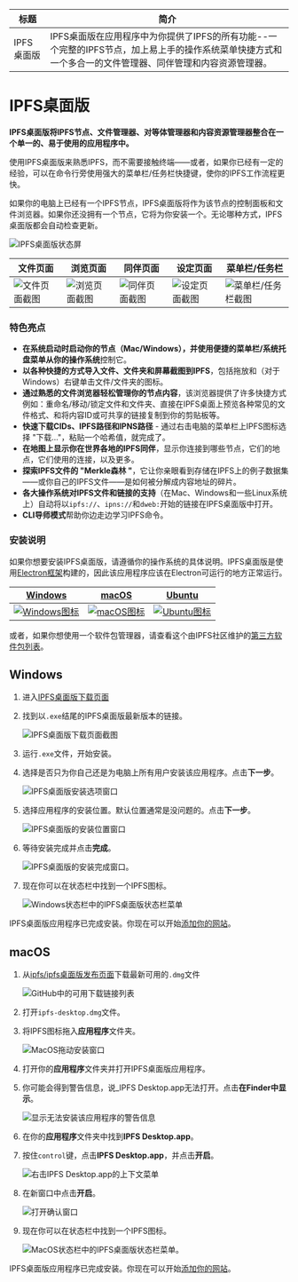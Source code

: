 标题|简介
|---|---|
IPFS桌面版|IPFS桌面版在应用程序中为你提供了IPFS的所有功能--一个完整的IPFS节点，加上易上手的操作系统菜单快捷方式和一个多合一的文件管理器、同伴管理和内容资源管理器。| 

# IPFS桌面版

**IPFS桌面版将IPFS节点、文件管理器、对等体管理器和内容资源管理器整合在一个单一的、易于使用的应用程序中。**

使用IPFS桌面版来熟悉IPFS，而不需要接触终端——或者，如果你已经有一定的经验，可以在命令行旁使用强大的菜单栏/任务栏快捷键，使你的IPFS工作流程更快。

如果你的电脑上已经有一个IPFS节点，IPFS桌面版将作为该节点的控制面板和文件浏览器。如果你还没拥有一个节点，它将为你安装一个。无论哪种方式，IPFS桌面版都会自动检查更新。

![IPFS桌面版状态屏](./图像/IPFS桌面版/desktop-status.png)

文件页面|浏览页面|同伴页面|设定页面|菜单栏/任务栏
|---|---|---|---|---|
|![文件页面截图](./图像/IPFS桌面版/desktop-files.png) | ![浏览页面截图](./图像/IPFS桌面版/desktop-explore.png) | ![同伴页面截图](./图像/IPFS桌面版/desktop-peers.png) | ![设定页面截图](./图像/IPFS桌面版/desktop-settings.png) | ![菜单栏/任务栏截图](./图像/IPFS桌面版/desktop-menubar-taskbar.png) |

### 特色亮点

- **在系统启动时启动你的节点（Mac/Windows），并使用便捷的菜单栏/系统托盘菜单从你的操作系统**控制它。
- **以各种快捷的方式导入文件、文件夹和屏幕截图到IPFS**，包括拖放和（对于Windows）右键单击文件/文件夹的图标。
- **通过熟悉的文件浏览器轻松管理你的节点内容**，该浏览器提供了许多快捷方式例如：重命名/移动/锁定文件和文件夹、直接在IPFS桌面上预览各种常见的文件格式、和将内容ID或可共享的链接复制到你的剪贴板等。
- **快速下载CIDs、IPFS路径和IPNS路径** - 通过右击电脑的菜单栏上IPFS图标选择 "下载..."，粘贴一个哈希值，就完成了。
- **在地图上显示你在世界各地的IPFS同伴**，显示你连接到哪些节点，它们的地点，它们使用的连接，以及更多。
- **探索IPFS文件的 "Merkle森林 "**，它让你亲眼看到存储在IPFS上的例子数据集——或你自己的IPFS文件——是如何被分解成内容地址的碎片。
- **各大操作系统对IPFS文件和链接的支持**（在Mac、Windows和一些Linux系统上）自动将以`ipfs://`、`ipns://`和`dweb:`开始的链接在IPFS桌面版中打开。
- **CLI导师模式**帮助你边走边学习IPFS命令。

### 安装说明

如果你想要安装IPFS桌面版，请遵循你的操作系统的具体说明。IPFS桌面版是使用[Electron框架](https://www.electronjs.org)构建的，因此该应用程序应该在Electron可运行的地方正常运行。

[Windows](#windows) | [macOS](#macos) | [Ubuntu](#ubuntu)  
|---|---|---|
| [![Windows图标](./图像/IPFS桌面版/windows-icon.png)](#windows) | [![macOS图标](./图像/IPFS桌面版/apple-icon.png)](#macos) | [![Ubuntu图标](./图像/IPFS桌面版/ubuntu-icon.png)](#ubuntu) |

或者，如果你想使用一个软件包管理器，请查看这个由IPFS社区维护的[第三方软件包列表](#软件包管理器)。

## Windows

1. 进入[IPFS桌面版下载页面](https://github.com/ipfs/ipfs-desktop/releases)
2. 找到以`.exe`结尾的IPFS桌面版最新版本的链接。

   ![IPFS桌面版下载页面截图](./图像/IPFS桌面版/install-windows-download-exe-page.png)

3. 运行`.exe`文件，开始安装。
4. 选择是否只为你自己还是为电脑上所有用户安装该应用程序。点击**下一步**。

   ![IPFS桌面版安装选项窗口](./图像/IPFS桌面版/install-windows-install-options.png)

5. 选择应用程序的安装位置。默认位置通常是没问题的。点击**下一步**。

   ![IPFS桌面版的安装位置窗口](./图像/IPFS桌面版/install-windows-install-location.png)

6. 等待安装完成并点击**完成**。

   ![IPFS桌面版的安装完成窗口。](./图像/IPFS桌面版/install-windows-install-finish.png)

7. 现在你可以在状态栏中找到一个IPFS图标。

   ![Windows状态栏中的IPFS桌面版状态栏菜单](./图像/IPFS桌面版/install-windows-ipfs-desktop-status-bar.png)

IPFS桌面版应用程序已完成安装。你现在可以开始[添加你的网站]()。

## macOS

1. 从[ipfs/ipfs桌面版发布页面](https://github.com/ipfs/ipfs-desktop/releases)下载最新可用的`.dmg`文件

   ![GitHub中的可用下载链接列表](./图像/IPFS桌面版/install-macos-dmg-file-link.png)

2. 打开`ipfs-desktop.dmg`文件。
3. 将IPFS图标拖入**应用程序**文件夹。

   ![MacOS拖动安装窗口](./图像/IPFS桌面版/install-macos-drag-ipfs-drag.png)

4. 打开你的**应用程序**文件夹并打开IPFS桌面版应用程序。
5. 你可能会得到警告信息，说_IPFS Desktop.app无法打开。点击**在Finder中显示**。

   ![显示无法安装该应用程序的警告信息](./图像/IPFS桌面版/install-macos-ipfs-canot-be-opened.png)

6. 在你的**应用程序**文件夹中找到**IPFS Desktop.app**。
7. 按住`control`键，点击**IPFS Desktop.app**，并点击**开启**。

   ![右击IPFS Desktop.app的上下文菜单](./图像/IPFS桌面版/install-macos-force-open.png)

8. 在新窗口中点击**开启**。

   ![打开确认窗口](./图像/IPFS桌面版/install-macos-open-confirmation.png)

9. 现在你可以在状态栏中找到一个IPFS图标。

   ![MacOS状态栏中的IPFS桌面版状态栏菜单。](./图像/IPFS桌面版/install-macos-ipfs-desktop-status-bar.png)

IPFS桌面版应用程序已完成安装。你现在可以开始[添加你的网站]()。


